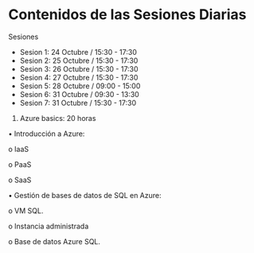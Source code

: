 # Contenidos de las Sesiones Diarias

Sesiones

- Sesion 1: 24 Octubre / 15:30 - 17:30
- Sesion 2: 25 Octubre / 15:30 - 17:30
- Sesion 3: 26 Octubre / 15:30 - 17:30
- Sesion 4: 27 Octubre / 15:30 - 17:30
- Sesion 5: 28 Octubre / 09:00 - 15:00
- Sesion 6: 31 Octubre / 09:30 - 13:30
- Sesion 7: 31 Octubre / 15:30 - 17:30


1. Azure basics: 20 horas

• Introducción a Azure:

o            IaaS

o            PaaS

o            SaaS

• Gestión de bases de datos de SQL en Azure:

o            VM SQL.

o            Instancia administrada

o            Base de datos Azure SQL.
